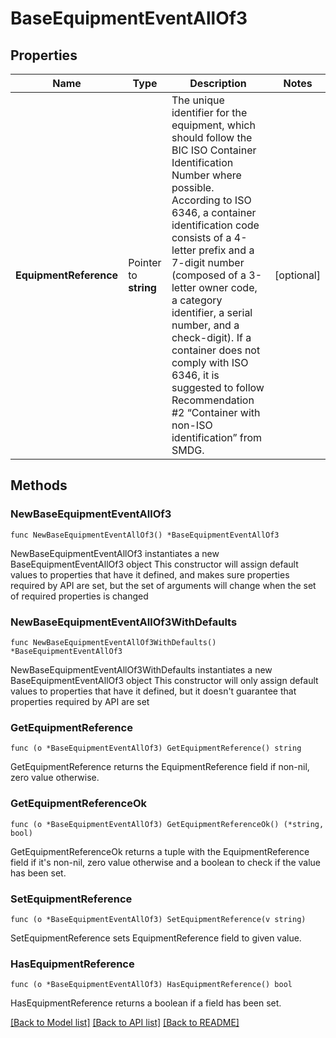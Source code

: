 # BaseEquipmentEventAllOf3

## Properties

Name | Type | Description | Notes
------------ | ------------- | ------------- | -------------
**EquipmentReference** | Pointer to **string** | The unique identifier for the equipment, which should follow the BIC ISO Container Identification Number where possible. According to ISO 6346, a container identification code consists of a 4-letter prefix and a 7-digit number (composed of a 3-letter owner code, a category identifier, a serial number, and a check-digit). If a container does not comply with ISO 6346, it is suggested to follow Recommendation #2 “Container with non-ISO identification” from SMDG.  | [optional] 

## Methods

### NewBaseEquipmentEventAllOf3

`func NewBaseEquipmentEventAllOf3() *BaseEquipmentEventAllOf3`

NewBaseEquipmentEventAllOf3 instantiates a new BaseEquipmentEventAllOf3 object
This constructor will assign default values to properties that have it defined,
and makes sure properties required by API are set, but the set of arguments
will change when the set of required properties is changed

### NewBaseEquipmentEventAllOf3WithDefaults

`func NewBaseEquipmentEventAllOf3WithDefaults() *BaseEquipmentEventAllOf3`

NewBaseEquipmentEventAllOf3WithDefaults instantiates a new BaseEquipmentEventAllOf3 object
This constructor will only assign default values to properties that have it defined,
but it doesn't guarantee that properties required by API are set

### GetEquipmentReference

`func (o *BaseEquipmentEventAllOf3) GetEquipmentReference() string`

GetEquipmentReference returns the EquipmentReference field if non-nil, zero value otherwise.

### GetEquipmentReferenceOk

`func (o *BaseEquipmentEventAllOf3) GetEquipmentReferenceOk() (*string, bool)`

GetEquipmentReferenceOk returns a tuple with the EquipmentReference field if it's non-nil, zero value otherwise
and a boolean to check if the value has been set.

### SetEquipmentReference

`func (o *BaseEquipmentEventAllOf3) SetEquipmentReference(v string)`

SetEquipmentReference sets EquipmentReference field to given value.

### HasEquipmentReference

`func (o *BaseEquipmentEventAllOf3) HasEquipmentReference() bool`

HasEquipmentReference returns a boolean if a field has been set.


[[Back to Model list]](../README.md#documentation-for-models) [[Back to API list]](../README.md#documentation-for-api-endpoints) [[Back to README]](../README.md)


